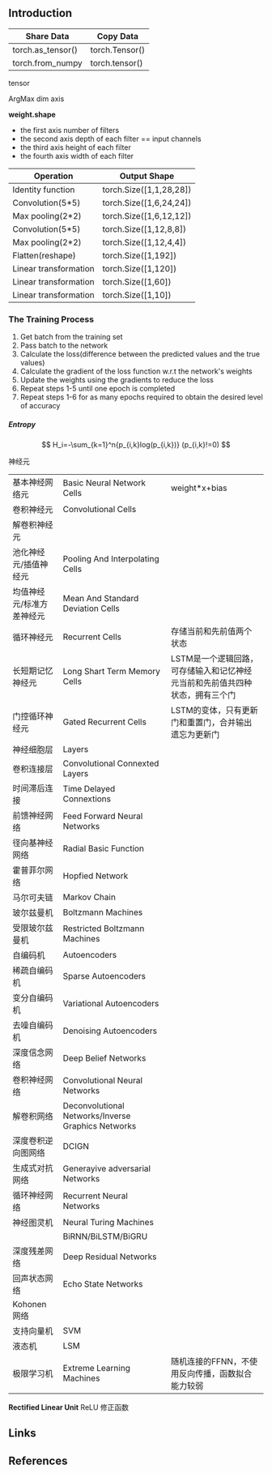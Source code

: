 ## Introduction 


| Share Data        | Copy Data      |
| ----------------- | -------------- |
| torch.as_tensor() | torch.Tensor() |
| torch.from_numpy  | torch.tensor() |

tensor 

ArgMax dim axis

**weight.shape**

- the first axis number of filters
- the second axis depth of each filter == input channels
- the third axis height of each filter
- the fourth axis width of each filter



| Operation             | Output Shape            |
| --------------------- | ----------------------- |
| Identity function     | torch.Size([1,1,28,28]) |
| Convolution(5*5)      | torch.Size([1,6,24,24]) |
| Max pooling(2*2)      | torch.Size([1,6,12,12]) |
| Convolution(5*5)      | torch.Size([1,12,8,8])  |
| Max pooling(2*2)      | torch.Size([1,12,4,4])  |
| Flatten(reshape)      | torch.Size([1,192])     |
| Linear transformation | torch.Size([1,120])     |
| Linear transformation | torch.Size([1,60])      |
| Linear transformation | torch.Size([1,10])      |

### The Training Process

1. Get batch from the training set
2. Pass batch to the network
3. Calculate the loss(difference between the predicted values and the true values)
4. Calculate the gradient of the loss function w.r.t the network's weights
5. Update the weights using the gradients to reduce the loss
6. Repeat steps 1-5 until one epoch is completed
7. Repeat steps 1-6 for as many epochs required to obtain the desired level of accuracy

##### Entropy

$$
H_i=-\sum_{k=1}^n{p_{i,k}log(p_{i,k})}
 (p_{i,k}!=0)
$$



神经元



|                           |                                                    |                                                              |
| ------------------------- | -------------------------------------------------- | ------------------------------------------------------------ |
| 基本神经网络元            | Basic Neural Network Cells                         | weight*x+bias                                                |
| 卷积神经元                | Convolutional Cells                                |                                                              |
| 解卷积神经元              |                                                    |                                                              |
| 池化神经元/插值神经元     | Pooling And Interpolating Cells                    |                                                              |
| 均值神经元/标准方差神经元 | Mean And Standard Deviation Cells                  |                                                              |
| 循环神经元                | Recurrent Cells                                    | 存储当前和先前值两个状态                                     |
| 长短期记忆神经元          | Long Shart Term Memory Cells                       | LSTM是一个逻辑回路，可存储输入和记忆神经元当前和先前值共四种状态，拥有三个门 |
| 门控循环神经元            | Gated Recurrent Cells                              | LSTM的变体，只有更新门和重置门，合并输出遗忘为更新门         |
| 神经细胞层                | Layers                                             |                                                              |
| 卷积连接层                | Convolutional Connexted Layers                     |                                                              |
| 时间滞后连接              | Time Delayed Connextions                           |                                                              |
| 前馈神经网络              | Feed Forward Neural Networks                       |                                                              |
| 径向基神经网络            | Radial Basic Function                              |                                                              |
| 霍普菲尔网络              | Hopfied Network                                    |                                                              |
| 马尔可夫链                | Markov Chain                                       |                                                              |
| 玻尔兹曼机                | Boltzmann Machines                                 |                                                              |
| 受限玻尔兹曼机            | Restricted Boltzmann Machines                      |                                                              |
| 自编码机                  | Autoencoders                                       |                                                              |
| 稀疏自编码机              | Sparse Autoencoders                                |                                                              |
| 变分自编码机              | Variational Autoencoders                           |                                                              |
| 去噪自编码机              | Denoising Autoencoders                             |                                                              |
| 深度信念网络              | Deep Belief Networks                               |                                                              |
| 卷积神经网络              | Convolutional Neural Networks                      |                                                              |
| 解卷积网络                | Deconvolutional Networks/Inverse Graphics Networks |                                                              |
| 深度卷积逆向图网络        | DCIGN                                              |                                                              |
| 生成式对抗网络            | Generayive adversarial Networks                    |                                                              |
| 循环神经网络              | Recurrent Neural Networks                          |                                                              |
| 神经图灵机                | Neural Turing Machines                             |                                                              |
|                           | BiRNN/BiLSTM/BiGRU                                 |                                                              |
| 深度残差网络              | Deep Residual Networks                             |                                                              |
| 回声状态网络              | Echo State Networks                                |                                                              |
| Kohonen 网络              |                                                    |                                                              |
| 支持向量机                | SVM                                                |                                                              |
| 液态机                    | LSM                                                |                                                              |
| 极限学习机                | Extreme Learning Machines                          | 随机连接的FFNN，不使用反向传播，函数拟合能力较弱             |

 **Rectified Linear Unit**  ReLU	修正函数





## Links





## References



